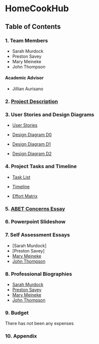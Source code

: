 # HomeCookHub

## Table of Contents

### 1. Team Members

- Sarah Murdock
- Preston Savey
- Mary Meineke
- John Thompson

#### Academic Advisor

- Jillian Aurisano

### 2. [Project Description](project-description.md)

### 3. User Stories and Design Diagrams

- [User Stories](documentation/User_Stories.md)

- [Design Diagram D0](documentation/design_diagrams/design_d0.JPG)

- [Design Diagram D1](documentation/design_diagrams/design_d1.JPG)

- [Design Diagram D2](documentation/design_diagrams/design_d2.JPG)

### 4. Project Tasks and Timeline

- [Task List](documentation/tasklist.md)

- [Timeline](documentation/Timeline.md)

- [Effort Matrix](documentation/Effort%20Matrix.md)

### 5. [ABET Concerns Essay](documentation/Project%20Constraints.md)

### 6. Powerpoint Slideshow

### 7. Self Assessment Essays

- [Sarah Murdock]
- [Preston Savey]
- [Mary Meineke](documentation/capstone_assessments/Mary%20Meineke%20Capstone%20Assessment.md)
- [John Thompson](documentation/capstone_assessments/johnathan-thompson-capstone-assessment.md)

### 8. Professional Biographies

- [Sarah Murdock](documentation/professional_biographies/bio-sarah-murdock.md)
- [Preston Savey](documentation/professional_biographies/bio-presion-savey)
- [Mary Meineke](documentation/professional_biographies/bio-mary-meineke.md)
- [John Thompson](documentation/professional_biographies/bio-johnathan-thompson.md)

### 9. Budget

There has not been any expenses

### 10. Appendix
